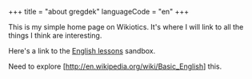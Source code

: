 +++
title = "about gregdek"
languageCode = "en"
+++

This is my simple home page on Wikiotics. It's where I will link to all
the things I think are interesting.

Here's a link to the [English lessons](/en/English_lessons) sandbox.

Need to explore \[<http://en.wikipedia.org/wiki/Basic_English>\] this.
